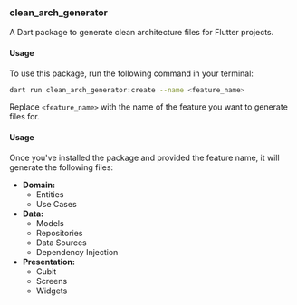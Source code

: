 ### clean_arch_generator

A Dart package to generate clean architecture files for Flutter projects.

#### Usage

To use this package, run the following command in your terminal:

```bash
dart run clean_arch_generator:create --name <feature_name>
```

Replace `<feature_name>` with the name of the feature you want to generate files for.

#### Usage

Once you've installed the package and provided the feature name, it will generate the following files:

- **Domain:**
  - Entities
  - Use Cases
- **Data:**
  - Models
  - Repositories
  - Data Sources
  - Dependency Injection
- **Presentation:**
  - Cubit
  - Screens
  - Widgets